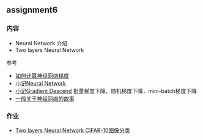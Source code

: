 ## assignment6

### 内容

- Neural Network 介绍
- Two layers Neural Network

参考

- [如何计算神经网络梯度](http://paper.kakapo.ml/?p=94)
- [小记Neural Network](https://quinwu.github.io/2017/05/16/ML-Neural-Network/)
- [小记Gradient Descend](https://quinwu.github.io/2017/09/02/ML-Gradient-Descent/) 批量梯度下降，随机梯度下降，mini-batch梯度下降
- [一段关于神经网络的故事](https://iphysresearch.github.io/cs231n/cs231n_story_MLP.html)


### 作业

- [Two layers Neural Network CIFAR-10图像分类](classwork)


